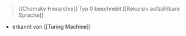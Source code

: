 > [[Chomsky Hierarchie]] Typ 0
> beschreibt [[Rekursiv aufzählbare Sprache]]

- erkannt von [[Turing Machine]]
